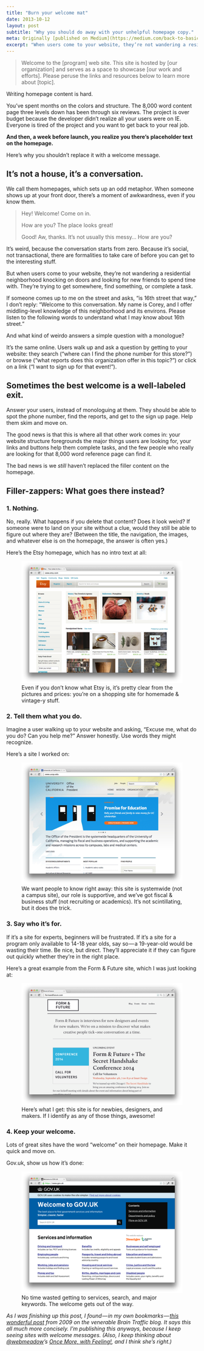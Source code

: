```yaml
---
title: "Burn your welcome mat"
date: 2013-10-12
layout: post
subtitle: "Why you should do away with your unhelpful homepage copy."
meta: Originally [published on Medium](https://medium.com/back-to-basics/burn-your-welcome-mat-ee7f5916f6ef)
excerpt: "When users come to your website, they’re not wandering a residential neighborhood knocking on doors and looking for new friends to spend time with. They’re trying to get somewhere, find something, or complete a task."
---
```


> Welcome to the [program] web site. This site is hosted by [our organization] and serves as a space to showcase [our work and efforts]. Please peruse the links and resources below to learn more about [topic].

Writing homepage content is hard.

You’ve spent months on the colors and structure. The 8,000 word content page three levels down has been through six reviews. The project is over budget because the developer didn’t realize all your users were on IE. Everyone is tired of the project and you want to get back to your real job.

__And then, a week before launch, you realize you there’s placeholder text on the homepage.__

Here’s why you shouldn’t replace it with a welcome message.

## It’s not a house, it’s a conversation.

We call them homepages, which sets up an odd metaphor. When someone shows up at your front door, there’s a moment of awkwardness, even if you know them.

> Hey! Welcome! Come on in.
> 
> How are you? The place looks great!
> 
> Good! Aw, thanks. It’s not usually this messy… How are you?

It’s weird, because the conversation starts from zero. Because it’s social, not transactional, there are formalities to take care of before you can get to the interesting stuff.

But when users come to your website, they’re not wandering a residential neighborhood knocking on doors and looking for new friends to spend time with. They’re trying to get somewhere, find something, or complete a task.

If someone comes up to me on the street and asks, “is 16th street that way,” I don’t reply: “Welcome to this conversation. My name is Corey, and I offer middling-level knowledge of this neighborhood and its environs. Please listen to the following words to understand what I may know about 16th street.”

And what kind of weirdo answers a simple question with a monologue?

It’s the same online. Users walk up and ask a question by getting to your website: they search (“where can I find the phone number for this store?”) or browse (“what reports does this organization offer in this topic?”) or click on a link (“I want to sign up for that event!”).

## Sometimes the best welcome is a well-labeled exit.

Answer your users, instead of monologuing at them. They should be able to spot the phone number, find the reports, and get to the sign up page. Help them skim and move on.

The good news is that this is where all that other work comes in: your website structure foregrounds the major things users are looking for, your links and buttons help them complete tasks, and the few people who really are looking for that 8,000 word reference page can find it.

The bad news is we _still_ haven’t replaced the filler content on the homepage.

## Filler-zappers: What goes there instead?

### 1. Nothing.

No, really. What happens if you delete that content? Does it look weird? If someone were to land on your site without a clue, would they still be able to figure out where they are? (Between the title, the navigation, the images, and whatever else is on the homepage, the answer is often yes.)

Here’s the Etsy homepage, which has no intro text at all:

<figure>
    <img src="/content/img/screenshot-etsy-homepage.png" alt="Screenshot of the Etsy homepage: there is no intro text. Instead there are descriptive navigation terms and images of products.">
    <figcaption>Even if you don’t know what Etsy is, it’s pretty clear from the pictures and prices: you’re on a shopping site for homemade & vintage-y stuff.</figcaption>
</figure>

### 2. Tell them what you do.

Imagine a user walking up to your website and asking, “Excuse me, what do you do? Can you help me?” Answer honestly. Use words they might recognize.

Here’s a site I worked on:

<figure>
    <img src="/content/img/screenshot-ucop-edu-homepage.png" alt="Screenshot of University of California Office of the President homepage. Below a large promotional banner is the intro text, which reads: The Office of the President is the systemwide headquarters of the University of California, managing its fiscal and business operations, and supporting the academic and research missions across its campuses, labs and medical centers.">
    <figcaption>We want people to know right away: this site is systemwide (not a campus site), our role is supportive, and we’ve got fiscal & business stuff (not recruiting or academics). It’s not scintillating, but it does the trick.</figcaption>
</figure>

### 3. Say who it’s for.

If it’s a site for experts, beginners will be frustrated. If it’s a site for a program only available to 14-18 year olds, say so — a 19-year-old would be wasting their time. Be nice, but direct. They’ll appreciate it if they can figure out quickly whether they’re in the right place.

Here’s a great example from the Form & Future site, which I was just looking at:

<figure>
    <img src="/content/img/screenshot-form-and-future-homepage.png" alt="Screenshot of the homepage for Form and Future. Intro text at the top of the page reads: Form and Future is interviews for new designers and events for new makers. We're on a mission to discover what makes creative people tick — one conversation at a time.">
    <figcaption>Here’s what I get: this site is for newbies, designers, and makers. If I identify as any of those things, awesome!</figcaption>
</figure>

### 4. Keep your welcome.

Lots of great sites have the word “welcome” on their homepage. Make it quick and move on.

Gov.uk, show us how it’s done:

<figure>
    <img src="/content/img/screenshot-gov-uk-homepage.png" alt="Screenshot of the Gov.uk homepage. Intro text at the top reads: Welcome to GOV.UK. The best place to find government services and information. Simpler, clearer, faster.">
    <figcaption>No time wasted getting to services, search, and major keywords. The welcome gets out of the way.</figcaption>
</figure>

_As I was finishing up this post, I found — in my own bookmarks — [this wonderful post](http://blog.braintraffic.com/2009/06/you’re-so-not-welcome/) from 2009 on the venerable Brain Traffic blog. It says this all much more concisely. I’m publishing this anyways, because I keep seeing sites with welcome messages. (Also, I keep thinking about [@webmeadow](https://twitter.com/webmeadow)’s [Once More, with Feeling!](http://webmeadow.com/blog/archives/201308/once-more-with-feeling), and I think she’s right.)_